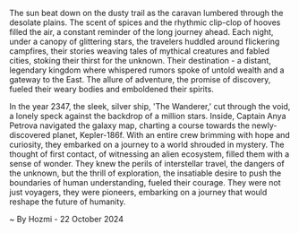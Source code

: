 
The sun beat down on the dusty trail as the caravan lumbered through the desolate plains. The scent of spices and the rhythmic clip-clop of hooves filled the air, a constant reminder of the long journey ahead.  Each night, under a canopy of glittering stars, the travelers huddled around flickering campfires, their stories weaving tales of mythical creatures and fabled cities, stoking their thirst for the unknown.  Their destination - a distant, legendary kingdom where whispered rumors spoke of untold wealth and a gateway to the East. The allure of adventure, the promise of discovery, fueled their weary bodies and emboldened their spirits. 

In the year 2347, the sleek, silver ship, 'The Wanderer,' cut through the void, a lonely speck against the backdrop of a million stars. Inside, Captain Anya Petrova navigated the galaxy map, charting a course towards the newly-discovered planet, Kepler-186f. With an entire crew brimming with hope and curiosity, they embarked on a journey to a world shrouded in mystery.  The thought of first contact, of witnessing an alien ecosystem, filled them with a sense of wonder. They knew the perils of interstellar travel, the dangers of the unknown, but the thrill of exploration, the insatiable desire to push the boundaries of human understanding, fueled their courage. They were not just voyagers, they were pioneers, embarking on a journey that would reshape the future of humanity. 

~ By Hozmi - 22 October 2024
